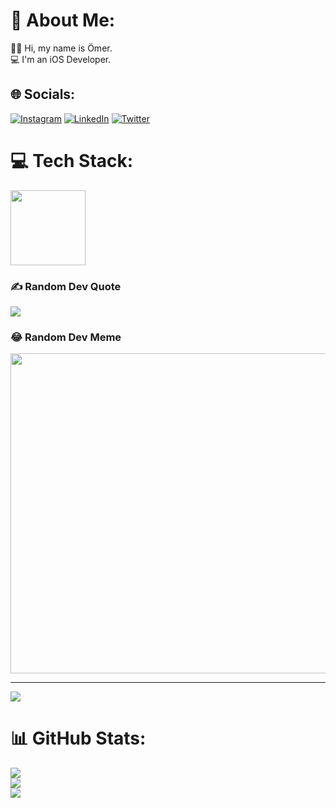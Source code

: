# 💫 About Me:
👨‍💻 Hi, my name is Ömer. <br>💻 I'm an iOS Developer.<br>


## 🌐 Socials:
[![Instagram](https://img.shields.io/badge/Instagram-%23E4405F.svg?logo=Instagram&logoColor=white)](https://instagram.com/omercangulec) [![LinkedIn](https://img.shields.io/badge/LinkedIn-%230077B5.svg?logo=linkedin&logoColor=white)](https://linkedin.com/in/omercangulec) [![Twitter](https://img.shields.io/badge/Twitter-%231DA1F2.svg?logo=Twitter&logoColor=white)](https://twitter.com/omercangulec5) 

# 💻 Tech Stack:
<img src="https://cdn.jsdelivr.net/gh/devicons/devicon/icons/swift/swift-original.svg" height = 120px; width = 120px;/>


### ✍️ Random Dev Quote
![](https://quotes-github-readme.vercel.app/api?type=horizontal&theme=radical)

### 😂 Random Dev Meme
<img src="https://images7.memedroid.com/images/UPLOADED759/5b66a230c099a.jpeg" width="512px"/>

---
[![](https://visitcount.itsvg.in/api?id=omercangulec&icon=0&color=0)](https://visitcount.itsvg.in)

# 📊 GitHub Stats:
![](https://github-readme-stats.vercel.app/api?username=omercangulec&theme=dark&hide_border=false&include_all_commits=false&count_private=false)<br/>
![](https://github-readme-streak-stats.herokuapp.com/?user=omercangulec&theme=dark&hide_border=false)<br/>
![](https://github-readme-stats.vercel.app/api/top-langs/?username=omercangulec&theme=dark&hide_border=false&include_all_commits=false&count_private=false&layout=compact)

<!-- Proudly created with GPRM ( https://gprm.itsvg.in ) -->

<!--
**omercangulec/omercangulec** is a ✨ _special_ ✨ repository because its `README.md` (this file) appears on your GitHub profile.

Here are some ideas to get you started:

- 🔭 I’m currently working on ...
- 🌱 I’m currently learning ...
- 👯 I’m looking to collaborate on ...
- 🤔 I’m looking for help with ...
- 💬 Ask me about ...
- 📫 How to reach me: ...
- 😄 Pronouns: ...
- ⚡ Fun fact: ...
-->

